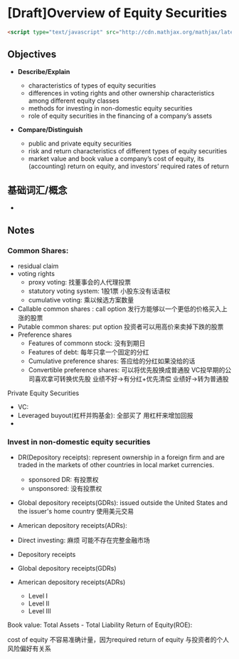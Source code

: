 # [Draft]Overview of Equity Securities
```html
<script type="text/javascript" src="http://cdn.mathjax.org/mathjax/latest/MathJax.js?config=default"></script>
```

## Objectives

* **Describe/Explain**
  * characteristics of types of equity securities
  * differences in voting rights and other ownership characteristics among different equity classes
  * methods for investing in non-domestic equity securities
  * role of equity securities in the financing of a company’s assets
  
* **Compare/Distinguish**
  * public and private equity securities
  * risk and return characteristics of different types of equity securities
  * market value and book value 
  a company’s cost of equity, its (accounting) return on equity, and investors’ required rates of return
 
## 基础词汇/概念
* 

## Notes


### Common Shares: 
* residual claim
* voting rights
    * proxy voting: 找董事会的人代理投票 
    * statutory voting system: 1股1票 小股东没有话语权
    * cumulative voting: 乘以候选方案数量
* Callable common shares : call option 发行方能够以一个更低的价格买入上涨的股票
* Putable common shares: put option 投资者可以用高价来卖掉下跌的股票
* Preference shares
    * Features of commonn stock: 没有到期日
    * Features of debt: 每年只拿一个固定的分红
    * Cumulative preference shares: 答应给的分红如果没给的话
    * Convertible preference shares: 可以将优先股换成普通股 VC投早期的公司喜欢拿可转换优先股 业绩不好->有分红+优先清偿 业绩好->转为普通股
    

Private Equity Securities
* VC: 
* Leveraged buyout(杠杆并购基金): 全部买了 用杠杆来增加回报
* 


### Invest in non-domestic equity securities

* DR(Depository receipts): represent ownership in a foreign firm and are traded in the markets of other countries in local market currencies. 
    * sponsored DR: 有投票权
    * unsponsored: 没有投票权
* Global depository receipts(GDRs): issued outside the United States and the issuer's home country 使用美元交易
* American depository receipts(ADRs): 

* Direct investing: 麻烦 可能不存在完整金融市场
* Depository receipts 
* Global depository receipts(GDRs)
* American depository receipts(ADRs)
    * Level I
    * Level II 
    * Level III 

Book value: Total Assets - Total Liability
Return of Equity(ROE): 

cost of equity 不容易准确计量，因为required return of equity 与投资者的个人风险偏好有关系

